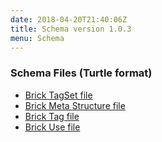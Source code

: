 ```yaml
---
date: 2018-04-20T21:40:06Z
title: Schema version 1.0.3
menu: Schema
---
```


### Schema Files (Turtle format)

- [Brick TagSet file](/schema/1.0.3/Brick.ttl)
- [Brick Meta Structure file](/schema/1.0.3/BrickFrame.ttl)  
- [Brick Tag file](/schema/1.0.3/BrickTag.ttl)
- [Brick Use file](/schema/1.0.3/BrickUse.ttl)
